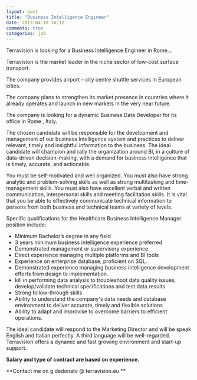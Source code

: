 ```yaml
---
layout: post
title: "Business Intelligence Engineer"
date: 2013-04-10 16:12
comments: true
categories: job
---
```


Terravision is looking for a Business Intelligence Engineer in Rome...
<!-- more -->

Terravision is the market leader in the niche sector of low-cost surface transport.

The company provides airport – city centre shuttle services in European cities.

The company plans to strengthen its market presence in countries where it already operates and launch in new markets in the very near future.

The company is looking for a dynamic Business Data Developer for its office in Rome , Italy.

The chosen candidate will be responsible for the development and management of our business Intelligence system and practices to deliver relevant, timely and insightful information to the business. The ideal candidate will champion and rally the organization around BI, in a culture of data-driven decision-making, with a demand for business intelligence that is timely, accurate, and actionable.



You must be self-motivated and well organized. You must also have strong analytic and problem-solving skills as well as strong multitasking and time-management skills. You must also have excellent verbal and written communication, interpersonal skills and meeting facilitation skills.  It is vital that you be able to effectively communicate technical information to persons from both business and technical teams at variety of levels.

Specific qualifications for the Healthcare Business Intelligence Manager position include:



- Minimum Bachelor’s degree in any field
- 3 years minimum business intelligence experience preferred
- Demonstrated management or supervisory experience
- Direct experience managing multiple platforms and BI tools
- Experience on enterprise database, proficient on SQL.
- Demonstrated experience managing business intelligence development efforts from design to implementation.
- kill in performing data analysis to troubleshoot data quality issues, develop/validate technical specifications  and test data results
- Strong follow-through skills
- Ability to understand the company's data needs and database environment to deliver accurate, timely and flexible solutions
- Ability to adapt and improvise to overcome barriers to efficient operations.

The ideal candidate will respond to the Marketing Director and will be speak English and Italian perfectly.
A third language will be well-regarded. Terravision offers a dynamic and fast growing environment and start-up support.

**Salary and type of contract are based on experience.**

**Contact me on g.dedonato @ terravision.eu **